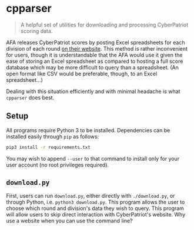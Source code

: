# cpparser
> A helpful set of utilities for downloading and processing CyberPatriot scoring data.

AFA releases CyberPatriot scores by posting Excel spreadsheets for each division of each round [on their website](http://www.uscyberpatriot.org/competition/current-competition/scores). This method is rather inconvenient for users, though it is understandable that the AFA would use it given the ease of storing an Excel spreadsheet as compared to hosting a full score database which may be more difficult to query than a spreadsheet. (An open format like CSV would be preferable, though, to an Excel spreadsheet...)

Dealing with this situation efficiently and with minimal headache is what `cpparser` does best.

## Setup
All programs require Python 3 to be installed. Dependencies can be installed easily through `pip` as follows:
```sh
pip3 install -r requirements.txt
```
You may wish to append `--user` to that command to install only for your user account (no root privileges required).

## `download.py`
First, users can run `download.py`, either directly with `./download.py`, or through Python, i.e. `python3 download.py`. This program allows the user to choose which round and division's data they wish to query. This program will allow users to skip direct interaction with CyberPatriot's website. Why use a website when you can use the command line?

